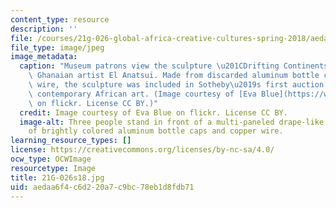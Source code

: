 ```yaml
---
content_type: resource
description: ''
file: /courses/21g-026-global-africa-creative-cultures-spring-2018/aedaa6f4c6d220a7c9bc78eb1d8fdb71_21G-026s18.jpg
file_type: image/jpeg
image_metadata:
  caption: "Museum patrons view the sculpture \u201CDrifting Continents\u201D by the\
    \ Ghanaian artist El Anatsui. Made from discarded aluminum bottle caps and copper\
    \ wire, the sculpture was included in Sotheby\u2019s first auction of modern and\
    \ contemporary African art. (Image courtesy of [Eva Blue](https://www.flickr.com/photos/evablue/8576756053/in/photolist-qyKMKR-eRUDRf-9Dk24e-5sgWv4-9DjZPz-e4ZKUA-KX3J63-c2cxUb-9DnRpJ-9DnSwC-bCpxQS-e4U7HB-apM38e-e4U7FM-e4ZKDA-e4U6uk-e4U6Wi-e4ZKhq-e4U7Ln-e4U6y4-e4ZJC9-e4U6Ek-e4U7bT-e4U6TR-e4U7Bn-e4ZKns-e4ZJJ3-MRMSyP-e4ZK8J-e4U7ex-e4ZJF9-htpZX3-e4ZKPA-e4U6LM-e4U6Jt-e4U7q8-e4ZKHA-4YJRPs-e4ZKB3-e4ZKKd-e4U7wv-24heNdX-eduKca-GjE2WY-rPKyN2)\
    \ on flickr. License CC BY.)"
  credit: Image courtesy of Eva Blue on flickr. License CC BY.
  image-alt: Three people stand in front of a multi-paneled drape-like sculpture made
    of brightly colored aluminum bottle caps and copper wire.
learning_resource_types: []
license: https://creativecommons.org/licenses/by-nc-sa/4.0/
ocw_type: OCWImage
resourcetype: Image
title: 21G-026s18.jpg
uid: aedaa6f4-c6d2-20a7-c9bc-78eb1d8fdb71
---
```

